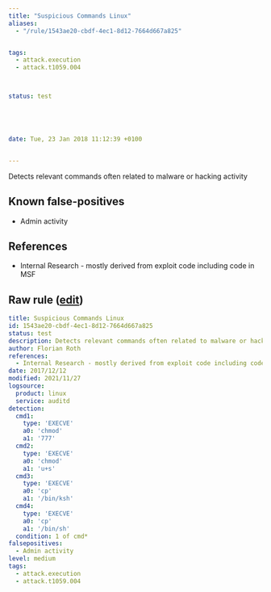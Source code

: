 ```yaml
---
title: "Suspicious Commands Linux"
aliases:
  - "/rule/1543ae20-cbdf-4ec1-8d12-7664d667a825"


tags:
  - attack.execution
  - attack.t1059.004



status: test





date: Tue, 23 Jan 2018 11:12:39 +0100


---
```


Detects relevant commands often related to malware or hacking activity

<!--more-->


## Known false-positives

* Admin activity



## References

* Internal Research - mostly derived from exploit code including code in MSF


## Raw rule ([edit](https://github.com/SigmaHQ/sigma/edit/master/rules/linux/auditd/lnx_auditd_susp_cmds.yml))
```yaml
title: Suspicious Commands Linux
id: 1543ae20-cbdf-4ec1-8d12-7664d667a825
status: test
description: Detects relevant commands often related to malware or hacking activity
author: Florian Roth
references:
  - Internal Research - mostly derived from exploit code including code in MSF
date: 2017/12/12
modified: 2021/11/27
logsource:
  product: linux
  service: auditd
detection:
  cmd1:
    type: 'EXECVE'
    a0: 'chmod'
    a1: '777'
  cmd2:
    type: 'EXECVE'
    a0: 'chmod'
    a1: 'u+s'
  cmd3:
    type: 'EXECVE'
    a0: 'cp'
    a1: '/bin/ksh'
  cmd4:
    type: 'EXECVE'
    a0: 'cp'
    a1: '/bin/sh'
  condition: 1 of cmd*
falsepositives:
  - Admin activity
level: medium
tags:
  - attack.execution
  - attack.t1059.004

```
